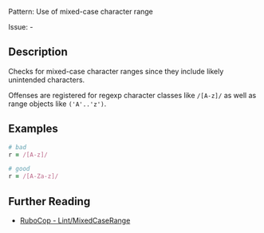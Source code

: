 Pattern: Use of mixed-case character range

Issue: -

## Description

Checks for mixed-case character ranges since they include likely unintended characters.

Offenses are registered for regexp character classes like `/[A-z]/` as well as range objects like `('A'..'z')`.

## Examples

```ruby
# bad
r = /[A-z]/

# good
r = /[A-Za-z]/
```

## Further Reading

* [RuboCop - Lint/MixedCaseRange](https://docs.rubocop.org/rubocop/cops_lint.html#lintmixedcaserange)
